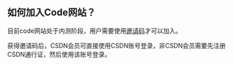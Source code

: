 ## 如何加入Code网站？

目前code网站处于内测阶段，用户需要使用[邀请码](/CSDN_Code/code_support/blob/master/FAQ_0_3.md "如何才能拿到邀请码？")才可以加入。

获得邀请码后，CSDN会员可直接使用CSDN账号登录，非CSDN会员需要先注册CSDN通行证，然后使用该账号登录。